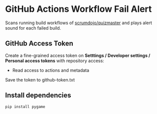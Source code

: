 # GitHub Actions Workflow Fail Alert

Scans running build workflows of [scrumdojo/quizmaster](https://github.com/scrumdojo/quizmaster) and plays
alert sound for each failed build.

## GitHub Access Token

Create a fine-grained access token on **Setttings / Developer settings / Personal access tokens** with repository access:

- Read access to actions and metadata

Save the token to github-token.txt

## Install dependencies

```
pip install pygame
```
